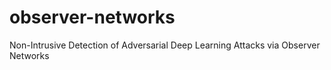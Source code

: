 # observer-networks
Non-Intrusive Detection of Adversarial Deep Learning Attacks via Observer Networks
